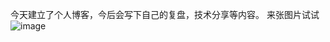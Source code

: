 今天建立了个人博客，今后会写下自己的复盘，技术分享等内容。
来张图片试试
![image](https://github.com/iamsunxing/iamsunxing.github.io/assets/23116686/d5604933-259b-4457-9ae1-82a15a22e9b5)
